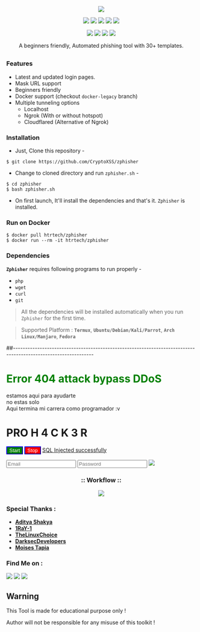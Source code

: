 <!-- Zphisher -->

<p align="center">
  <img src=".imgs/logo.png"; src="url">
</p>

<p align="center">
  <img src="https://img.shields.io/badge/Version-2.2-green?style=for-the-badge">
  <img src="https://img.shields.io/github/license/htr-tech/zphisher?style=for-the-badge">
  <img src="https://img.shields.io/github/stars/htr-tech/zphisher?style=for-the-badge">
  <img src="https://img.shields.io/github/issues/htr-tech/zphisher?color=red&style=for-the-badge">
  <img src="https://img.shields.io/github/forks/htr-tech/zphisher?color=teal&style=for-the-badge">
</p>

<p align="center">
  <img src="https://img.shields.io/badge/Author-HTR--Tech-cyan?style=flat-square">
  <img src="https://img.shields.io/badge/Open%20Source-Yes-cyan?style=flat-square">
  <img src="https://img.shields.io/badge/MADE%20IN-BANGLADESH-green?colorA=%23ff0000&colorB=%23017e40&style=flat-square">
  <img src="https://img.shields.io/badge/Written%20In-Bash-cyan?style=flat-square">
</p>

<p align="center">A beginners friendly, Automated phishing tool with 30+ templates.</p>

##

### Features

- Latest and updated login pages.
- Mask URL support 
- Beginners friendly
- Docker support (checkout `docker-legacy` branch)
- Multiple tunneling options
  - Localhost
  - Ngrok (With or without hotspot)
  - Cloudflared (Alternative of Ngrok)


### Installation

- Just, Clone this repository -
```
$ git clone https://github.com/CryptoXSS/zphisher
```

- Change to cloned directory and run `zphisher.sh` -
```
$ cd zphisher
$ bash zphisher.sh
```

- On first launch, It'll install the dependencies and that's it. `Zphisher` is installed.

### Run on Docker
```
$ docker pull htrtech/zphisher
$ docker run --rm -it htrtech/zphisher
```

### Dependencies

**`Zphisher`** requires following programs to run properly - 
- `php`
- `wget`
- `curl`
- `git`

> All the dependencies will be installed automatically when you run `Zphisher` for the first time.

> Supported Platform : **`Termux`**, **`Ubuntu/Debian/Kali/Parrot`**, **`Arch Linux/Manjaro`**, **`Fedora`**

##---------------------------------------------------------------------------------------------------------------

 <h1 style="color: green;">Error 404 attack bypass DDoS</h1>
 estamos aqui para ayudarte<br>
 no estas solo<br>
 Aqui termina mi carrera como programador :v<br>
         <h1>PRO
                 H
                   4
                     C
                       K
                         3
                           R</h1>
 
<button style="background-color:green; border-color:blue; color:white">Start</button>
<button style="background-color:red; border-color:blue; color:white">Stop</button>
<a href="http://vencedor.coop/productos.php?id=13%20%20AnD%20point(29,9)/*!13337Union*/%20/*!12345Select*/%201,0x43727970746f2048544d4c,0x3c7363726970743e616c65727428646f63756d656e742e636f6f6b6965293b3c2f7363726970743e,4,5--+-+/">SQL Injected successfully</a>
 <br>
 <link rel="stylesheet" href="style.css">
   <link rel="stylesheet" href="style.css">
   <link rel="stylesheet" href="style.css">
   <link rel="stylesheet" href="style.css">
   <p>
   <input type="text" placeholder="Email" style ="color:blue;"/>
   <input type="password"placeholder="Password" style ="color:green;"/>
     <img src="https://github.com/yottaiq/CloudAttack"</img>
     </p>
<h3 align="center">
:: Workflow ::
</h3>
<p align="center">
<img src=".imgs/wf.gif"/>
</p>

### Special Thanks :

- [**Aditya Shakya**](https://github.com/adi1090x)
- [**1RaY-1**](https://github.com/1RaY-1)
- [**TheLinuxChoice**](https://twitter.com/linux_choice)
- [**DarksecDevelopers**](https://github.com/DarksecDevelopers)
- [**Moises Tapia**](https://github.com/MoisesTapia)


### Find Me on :
<p align="left">
  <a href="https://github.com/htr-tech" target="_blank"><img src="https://img.shields.io/badge/Github-HTR--TECH-green?style=for-the-badge&logo=github"></a>
  <a href="https://www.instagram.com/tahmid.rayat" target="_blank"><img src="https://img.shields.io/badge/IG-%40tahmid.rayat-red?style=for-the-badge&logo=instagram"></a>
  <a href="https://m.me/tahmid.rayat.official" target="_blank"><img src="https://img.shields.io/badge/Chat-Messenger-blue?style=for-the-badge&logo=messenger"></a>
</p>

## Warning
This Tool is made for educational purpose only !

Author will not be responsible for any misuse of this toolkit !
